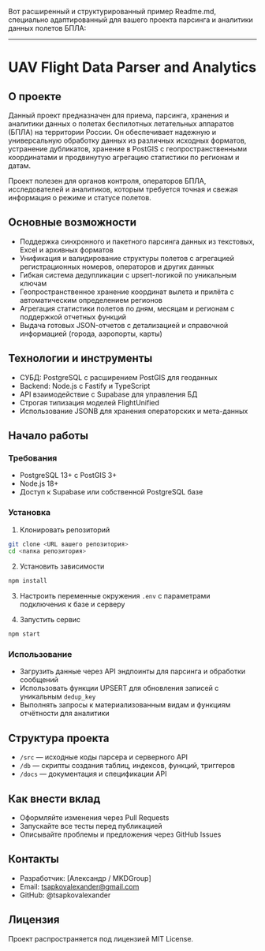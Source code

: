Вот расширенный и структурированный пример Readme.md, специально адаптированный для вашего проекта парсинга и аналитики данных полетов БПЛА:

***

# UAV Flight Data Parser and Analytics

## О проекте

Данный проект предназначен для приема, парсинга, хранения и аналитики данных о полетах беспилотных летательных аппаратов (БПЛА) на территории России. Он обеспечивает надежную и универсальную обработку данных из различных исходных форматов, устранение дубликатов, хранение в PostGIS с геопространственными координатами и продвинутую агрегацию статистики по регионам и датам.

Проект полезен для органов контроля, операторов БПЛА, исследователей и аналитиков, которым требуется точная и свежая информация о режиме и статусе полетов.

## Основные возможности

- Поддержка синхронного и пакетного парсинга данных из текстовых, Excel и архивных форматов
- Унификация и валидирование структуры полетов с агрегацией регистрационных номеров, операторов и других данных
- Гибкая система дедупликации с upsert-логикой по уникальным ключам
- Геопространственное хранение координат вылета и прилёта с автоматическим определением регионов
- Агрегация статистики полетов по дням, месяцам и регионам с поддержкой отчетных функций
- Выдача готовых JSON-отчетов с детализацией и справочной информацией (города, аэропорты, карты)

## Технологии и инструменты

- СУБД: PostgreSQL с расширением PostGIS для геоданных
- Backend: Node.js с Fastify и TypeScript
- API взаимодействие с Supabase для управления БД
- Строгая типизация моделей FlightUnified
- Использование JSONB для хранения операторских и мета-данных

## Начало работы

### Требования

- PostgreSQL 13+ с PostGIS 3+
- Node.js 18+
- Доступ к Supabase или собственной PostgreSQL базе

### Установка

1. Клонировать репозиторий

```bash
git clone <URL вашего репозитория>
cd <папка репозитория>
```

2. Установить зависимости

```bash
npm install
```

3. Настроить переменные окружения `.env` с параметрами подключения к базе и серверу

4. Запустить сервис

```bash
npm start
```

### Использование

- Загрузить данные через API эндпоинты для парсинга и обработки сообщений
- Использовать функции UPSERT для обновления записей с уникальным `dedup_key`
- Выполнять запросы к материализованным видам и функциям отчётности для аналитики

## Структура проекта

- `/src` — исходные коды парсера и серверного API
- `/db` — скрипты создания таблиц, индексов, функций, триггеров
- `/docs` — документация и спецификации API

## Как внести вклад

- Оформляйте изменения через Pull Requests
- Запускайте все тесты перед публикацией
- Описывайте проблемы и предложения через GitHub Issues

## Контакты

- Разработчик: [Александр / MKDGroup]
- Email: tsapkovalexander@gmail.com
- GitHub: @tsapkovalexander

## Лицензия

Проект распространяется под лицензией MIT License.
